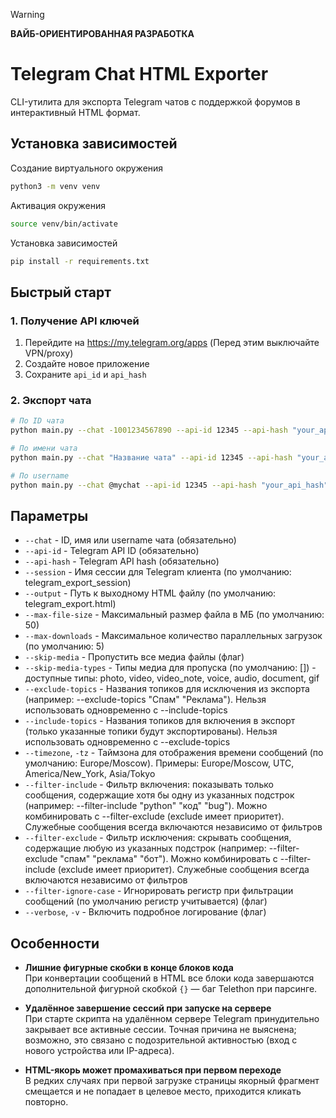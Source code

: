 > [!WARNING]
> **ВАЙБ-ОРИЕНТИРОВАННАЯ РАЗРАБОТКА**

# Telegram Chat HTML Exporter

CLI-утилита для экспорта Telegram чатов с поддержкой форумов в интерактивный HTML формат.

## Установка зависимостей

Создание виртуального окружения
```bash
python3 -m venv venv
```
Активация окружения
```bash
source venv/bin/activate
```
Установка зависимостей
```bash
pip install -r requirements.txt
```

## Быстрый старт

### 1. Получение API ключей
1. Перейдите на https://my.telegram.org/apps (Перед этим выключайте VPN/proxy)
2. Создайте новое приложение
3. Сохраните `api_id` и `api_hash`

### 2. Экспорт чата

```bash
# По ID чата
python main.py --chat -1001234567890 --api-id 12345 --api-hash "your_api_hash" --output my_chat.html

# По имени чата
python main.py --chat "Название чата" --api-id 12345 --api-hash "your_api_hash" --output my_chat.html

# По username
python main.py --chat @mychat --api-id 12345 --api-hash "your_api_hash" --output my_chat.html
```

## Параметры

- `--chat` - ID, имя или username чата (обязательно)
- `--api-id` - Telegram API ID (обязательно)
- `--api-hash` - Telegram API hash (обязательно)
- `--session` - Имя сессии для Telegram клиента (по умолчанию: telegram_export_session)
- `--output` - Путь к выходному HTML файлу (по умолчанию: telegram_export.html)
- `--max-file-size` - Максимальный размер файла в МБ (по умолчанию: 50)
- `--max-downloads` - Максимальное количество параллельных загрузок (по умолчанию: 5)
- `--skip-media` - Пропустить все медиа файлы (флаг)
- `--skip-media-types` - Типы медиа для пропуска (по умолчанию: []) - доступные типы: photo, video, video_note, voice, audio, document, gif
- `--exclude-topics` - Названия топиков для исключения из экспорта (например: --exclude-topics "Спам" "Реклама"). Нельзя использовать одновременно с --include-topics
- `--include-topics` - Названия топиков для включения в экспорт (только указанные топики будут экспортированы). Нельзя использовать одновременно с --exclude-topics
- `--timezone`, `-tz` - Таймзона для отображения времени сообщений (по умолчанию: Europe/Moscow). Примеры: Europe/Moscow, UTC, America/New_York, Asia/Tokyo
- `--filter-include` - Фильтр включения: показывать только сообщения, содержащие хотя бы одну из указанных подстрок (например: --filter-include "python" "код" "bug"). Можно комбинировать с --filter-exclude (exclude имеет приоритет). Служебные сообщения всегда включаются независимо от фильтров
- `--filter-exclude` - Фильтр исключения: скрывать сообщения, содержащие любую из указанных подстрок (например: --filter-exclude "спам" "реклама" "бот"). Можно комбинировать с --filter-include (exclude имеет приоритет). Служебные сообщения всегда включаются независимо от фильтров
- `--filter-ignore-case` - Игнорировать регистр при фильтрации сообщений (по умолчанию регистр учитывается) (флаг)
- `--verbose`, `-v` - Включить подробное логирование (флаг)

## Особенности

- **Лишние фигурные скобки в конце блоков кода**  
  При конвертации сообщений в HTML все блоки кода завершаются дополнительной фигурной скобкой `{}` — баг Telethon при парсинге.

- **Удалённое завершение сессий при запуске на сервере**  
  При старте скрипта на удалённом сервере Telegram принудительно закрывает все активные сессии. Точная причина не выяснена; возможно, это связано с подозрительной активностью (вход с нового устройства или IP-адреса).

- **HTML-якорь может промахиваться при первом переходе**  
  В редких случаях при первой загрузке страницы якорный фрагмент смещается и не попадает в целевое место, приходится кликать повторно.
